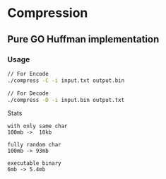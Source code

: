# Compression
## Pure GO Huffman implementation

### Usage
```bash
// For Encode
./compress -C -i input.txt output.bin

// For Decode
./compress -D -i input.bin output.txt
```

Stats
```
with only same char
100mb ->  10kb

fully random char
100mb -> 93mb

executable binary
6mb -> 5.4mb
```
